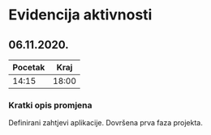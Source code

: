 # Evidencija aktivnosti

## 06.11.2020.
Pocetak | Kraj
------- | ----
14:15   | 18:00
### Kratki opis promjena
Definirani zahtjevi aplikacije.
Dovršena prva faza projekta.